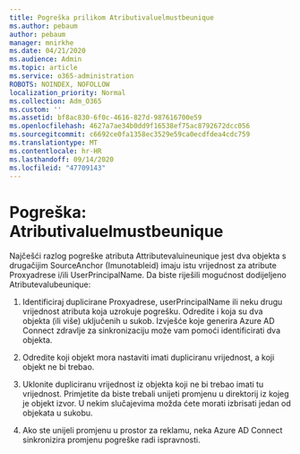 ```yaml
---
title: Pogreška prilikom Atributivaluelmustbeunique
ms.author: pebaum
author: pebaum
manager: mnirkhe
ms.date: 04/21/2020
ms.audience: Admin
ms.topic: article
ms.service: o365-administration
ROBOTS: NOINDEX, NOFOLLOW
localization_priority: Normal
ms.collection: Adm_O365
ms.custom: ''
ms.assetid: bf8ac830-6f0c-4616-827d-987616700e59
ms.openlocfilehash: 4627a7ae34b0dd9f16538ef75ac8792672dcc056
ms.sourcegitcommit: c6692ce0fa1358ec3529e59ca0ecdfdea4cdc759
ms.translationtype: MT
ms.contentlocale: hr-HR
ms.lasthandoff: 09/14/2020
ms.locfileid: "47709143"
---
```

# <a name="error-attributevaluemustbeunique"></a>Pogreška: Atributivaluelmustbeunique

Najčešći razlog pogreške atributa Attributevaluineunique jest dva objekta s drugačijim SourceAnchor (Imunotableid) imaju istu vrijednost za atribute Proxyadrese i/ili UserPrincipalName. Da biste riješili mogućnost dodijeljeno Atributevalubeunique:
  
1. Identificiraj duplicirane Proxyadrese, userPrincipalName ili neku drugu vrijednost atributa koja uzrokuje pogrešku. Odredite i koja su dva objekta (ili više) uključenih u sukob. Izvješće koje generira Azure AD Connect zdravlje za sinkronizaciju može vam pomoći identificirati dva objekta.
    
2. Odredite koji objekt mora nastaviti imati dupliciranu vrijednost, a koji objekt ne bi trebao.
    
3. Uklonite dupliciranu vrijednost iz objekta koji ne bi trebao imati tu vrijednost. Primjetite da biste trebali unijeti promjenu u direktorij iz kojeg je objekt izvor. U nekim slučajevima možda ćete morati izbrisati jedan od objekata u sukobu.
    
4. Ako ste unijeli promjenu u prostor za reklamu, neka Azure AD Connect sinkronizira promjenu pogreške radi ispravnosti.
    

